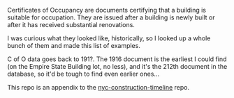 Certificates of Occupancy are documents certifying that a building is suitable for occupation. They are issued after a building is newly built or after it has received substantial renovations.

I was curious what they looked like, historically, so I looked up a whole bunch of them and made this list of examples.

C of O data goes back to 191?. The 1916 document is the earliest I could find (on the Empire State Building lot, no less), and it's the 212th document in the database, so it'd be tough to find even earlier ones...

This repo is an appendix to the [nyc-construction-timeline](https://github.com/ResidentMario/nyc-construction-timeline) repo.
